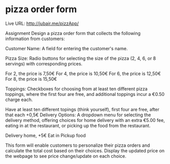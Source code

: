 # pizza order form

Live URL: http://jubair.me/pizzApp/

Assignment
Design a pizza order form that collects the following information from customers:
 

Customer Name: A field for entering the customer's name.

Pizza Size: Radio buttons for selecting the size of the pizza (2, 4, 6, or 8 servings) with corresponding prices.

For 2, the price is 7,50€
For 4, the price is 10,50€
For 6, the price is 12,50€
For 8, the price is 15,50€

Toppings: Checkboxes for choosing from at least ten different pizza toppings, where the first four are free, and additional toppings incur a €0.50 charge each.

Have at least ten different topings (think yourself), first four are free, after that each +0,5€
Delivery Options: A dropdown menu for selecting the delivery method, offering choices for home delivery with an extra €5.00 fee, eating in at the restaurant, or picking up the food from the restaurant.

Delivery home, +5€
Eat in
Pickup food 

This form will enable customers to personalize their pizza orders and calculate the total cost based on their choices. Display the updated price on the webpage to see price change/update on each choice. 
